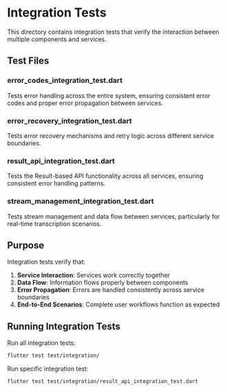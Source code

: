 # Integration Tests

This directory contains integration tests that verify the interaction between multiple components and services.

## Test Files

### error_codes_integration_test.dart

Tests error handling across the entire system, ensuring consistent error codes and proper error propagation between services.

### error_recovery_integration_test.dart

Tests error recovery mechanisms and retry logic across different service boundaries.

### result_api_integration_test.dart

Tests the Result-based API functionality across all services, ensuring consistent error handling patterns.

### stream_management_integration_test.dart

Tests stream management and data flow between services, particularly for real-time transcription scenarios.

## Purpose

Integration tests verify that:

1. **Service Interaction**: Services work correctly together
2. **Data Flow**: Information flows properly between components
3. **Error Propagation**: Errors are handled consistently across service boundaries
4. **End-to-End Scenarios**: Complete user workflows function as expected

## Running Integration Tests

Run all integration tests:

```bash
flutter test test/integration/
```

Run specific integration test:

```bash
flutter test test/integration/result_api_integration_test.dart
```

